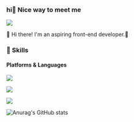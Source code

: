 ### hi🤞 Nice way to meet me
   <p> 
     <a href="" target="_blank"><img src="https://img.shields.io/badge/Notion-000000?style=flat-square&logo=Notion&logoColor=white"/></a>
   </p>

👋  Hi there! I'm an aspiring front-end developer.🚀



### 💪 Skills
#### Platforms & Languages
<p>
  <img src="https://img.shields.io/badge/React-61DAFB?style=flat-square&logo=React&logoColor=black"/>
</p>
<p>
  <img src="https://img.shields.io/badge/JavaScript-F7DF1E?style=flat-square&logo=JavaScript&logoColor=white"/>
</p>
<p>
  <img src="https://img.shields.io/badge/TypeScript-F7DF1E?style=flat-square&logo=JavaScript&logoColor=white"/>
</p>


![Anurag's GitHub stats](https://github-readme-stats.vercel.app/api?username=cule97&show_icons=true&theme=radical)
   
